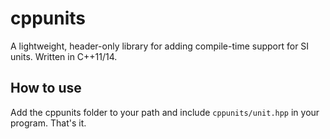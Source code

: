# cppunits
A lightweight, header-only library for adding compile-time support for SI units. Written in C++11/14.

## How to use
Add the cppunits folder to your path and include `cppunits/unit.hpp` in your program. That's it.
